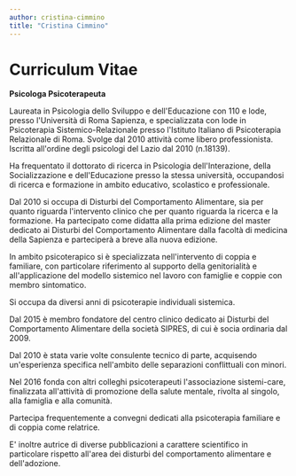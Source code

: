 ```yaml
---
author: cristina-cimmino
title: "Cristina Cimmino"
---
```

# Curriculum Vitae

**Psicologa Psicoterapeuta**

Laureata in Psicologia dello Sviluppo e dell'Educazione con 110 e lode, presso l'Università di Roma Sapienza, 
e specializzata con lode in Psicoterapia Sistemico-Relazionale presso l'Istituto Italiano di Psicoterapia Relazionale di Roma. 
Svolge dal 2010 attività come libero professionista. Iscritta all'ordine degli psicologi del Lazio dal 2010 (n.18139).

Ha frequentato il dottorato di ricerca in Psicologia dell'Interazione, della Socializzazione e dell'Educazione
presso la stessa università, occupandosi di ricerca e formazione in ambito educativo, scolastico e professionale.

Dal 2010 si occupa di Disturbi del Comportamento Alimentare, sia per quanto riguarda l'intervento clinico
che per quanto riguarda la ricerca e la formazione. 
Ha partecipato come didatta alla prima edizione del master dedicato ai Disturbi del Comportamento Alimentare dalla facoltà di 
medicina della Sapienza e parteciperà a breve alla nuova edizione.

In ambito psicoterapico si è specializzata nell'intervento di coppia e familiare, con particolare riferimento al 
supporto della genitorialità e all'applicazione del modello sistemico nel lavoro con famiglie e coppie con
membro sintomatico.

Si occupa da diversi anni di psicoterapie individuali sistemica.

Dal 2015 è membro fondatore del centro clinico dedicato ai Disturbi del Comportamento Alimentare della società SIPRES, di cui è socia ordinaria dal 2009.

Dal 2010 è stata varie volte consulente tecnico di parte, acquisendo un'esperienza specifica nell'ambito
delle separazioni conflittuali con minori.

Nel 2016 fonda con altri colleghi psicoterapeuti l'associazione sistemi-care, finalizzata all'attività di
promozione della salute mentale, rivolta al singolo, alla famiglia e alla comunità.

Partecipa frequentemente a convegni dedicati alla psicoterapia familiare e di coppia come relatrice.

E' inoltre autrice di diverse pubblicazioni a carattere scientifico in particolare rispetto all'area dei disturbi
del comportamento alimentare e dell'adozione.